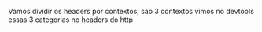 Vamos dividir os headers por contextos, são 3 contextos vimos no devtools essas 3 categorias no headers do http